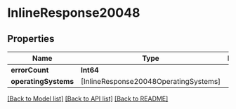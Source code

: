 # InlineResponse20048

## Properties
Name | Type | Description | Notes
------------ | ------------- | ------------- | -------------
**errorCount** | **Int64** |  | [optional] 
**operatingSystems** | [InlineResponse20048OperatingSystems] |  | [optional] 

[[Back to Model list]](../README.md#documentation-for-models) [[Back to API list]](../README.md#documentation-for-api-endpoints) [[Back to README]](../README.md)


